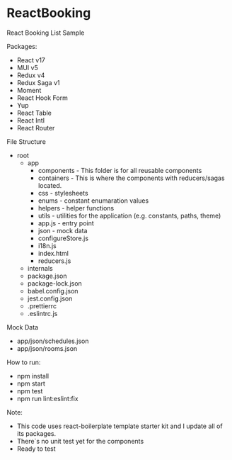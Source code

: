 # ReactBooking
React Booking List Sample


Packages:
  - React v17
  - MUI v5
  - Redux v4
  - Redux Saga v1
  - Moment
  - React Hook Form
  - Yup
  - React Table
  - React Intl
  - React Router

File Structure
  - root
    - app
      - components - This folder is for all reusable components
      - containers - This is where the components with reducers/sagas located.
      - css - stylesheets
      - enums - constant enumaration values
      - helpers - helper functions
      - utils - utilities for the application (e.g. constants, paths, theme)
      - app.js - entry point
      - json - mock data
      - configureStore.js
      - i18n.js
      - index.html
      - reducers.js
    - internals
    - package.json
    - package-lock.json
    - babel.config.json
    - jest.config.json
    - .prettierrc
    - .eslintrc.js

Mock Data
  - app/json/schedules.json
  - app/json/rooms.json

How to run:
  - npm install
  - npm start
  - npm test
  - npm run lint:eslint:fix

Note:
 - This code uses react-boilerplate template starter kit and I update all of its packages.
 - There`s no unit test yet for the components
 - Ready to test
